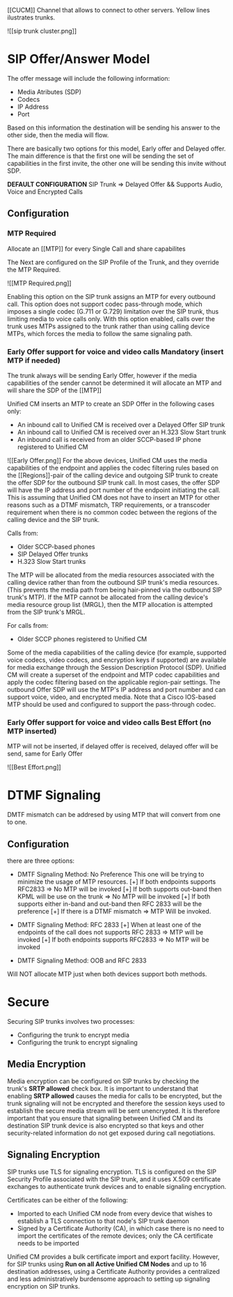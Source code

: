 [[CUCM]] Channel that allows to connect to other servers. Yellow lines ilustrates trunks.

![[sip trunk cluster.png]]

# SIP Offer/Answer Model

The offer message will include the following information: 

* Media Atributes (SDP)
* Codecs
* IP Address
* Port

Based on this information the destination will be sending his answer to the other side, then the media will flow.

There are basically two options for this model, Early offer and Delayed offer. The main difference is that the first one will be sending the set of capabilities in the first invite, the other one will be sending this invite without SDP.

**DEFAULT CONFIGURATION**
SIP Trunk ⇒ Delayed Offer && Supports Audio, Voice and Encrypted Calls

## Configuration

### MTP Required 

Allocate an [[MTP]] for every Single Call and share capabilites

The Next are configured on the SIP Profile of the Trunk, and they override the MTP Required.

![[MTP Required.png]]

Enabling this option on the SIP trunk assigns an MTP for every outbound call. This option does not support codec pass-through mode, which imposes a single codec (G.711 or G.729) limitation over the SIP trunk, thus limiting media to voice calls only. With this option enabled, calls over the trunk uses MTPs assigned to the trunk rather than using calling device MTPs, which forces the media to follow the same signaling path.

### Early Offer support for voice and video calls Mandatory (insert MTP if needed)

The trunk always will be sending Early Offer, however if the media capabilities of the sender cannot be determined it will allocate an MTP and will share the SDP of the [[MTP]]

Unified CM inserts an MTP to create an SDP Offer in the following cases only:

- An inbound call to Unified CM is received over a Delayed Offer SIP trunk
- An inbound call to Unified CM is received over an H.323 Slow Start trunk
- An inbound call is received from an older SCCP-based IP phone registered to Unified CM

![[Early Offer.png]]
For the above devices, Unified CM uses the media capabilities of the endpoint and applies the codec filtering rules based on the [[Regions]]-pair of the calling device and outgoing SIP trunk to create the offer SDP for the outbound SIP trunk call. In most cases, the offer SDP will have the IP address and port number of the endpoint initiating the call. This is assuming that Unified CM does not have to insert an MTP for other reasons such as a DTMF mismatch, TRP requirements, or a transcoder requirement when there is no common codec between the regions of the calling device and the SIP trunk.

Calls from: 

* Older SCCP-based phones
* SIP Delayed Offer trunks 
* H.323 Slow Start trunks 

The MTP will be allocated from the media resources associated with the calling device rather than from the outbound SIP trunk's media resources. (This prevents the media path from being hair-pinned via the outbound SIP trunk's MTP). If the MTP cannot be allocated from the calling device's media resource group list (MRGL), then the MTP allocation is attempted from the SIP trunk's MRGL.

For calls from:

* Older SCCP phones registered to Unified CM

Some of the media capabilities of the calling device (for example, supported voice codecs, video codecs, and encryption keys if supported) are available for media exchange through the Session Description Protocol (SDP). Unified CM will create a superset of the endpoint and MTP codec capabilities and apply the codec filtering based on the applicable region-pair settings. The outbound Offer SDP will use the MTP's IP address and port number and can support voice, video, and encrypted media. Note that a Cisco IOS-based MTP should be used and configured to support the pass-through codec.
### Early Offer support for voice and video calls Best Effort (no MTP inserted)

MTP will not be inserted, if delayed offer is received, delayed offer will be send, same for Early Offer

![[Best Effort.png]]

# DTMF Signaling

DMTF mismatch can be addresed by using MTP that will convert from one to one.

## Configuration

there are three options:

* DMTF Signaling Method: No Preference
This one will be trying to minimize the usage of MTP resources. 
[+] If both endpoints supports RFC2833 ⇒ No MTP will be invoked
[+] If both supports out-band then KPML will be use on the trunk ⇒ No MTP will be invoked
[+] If both supports either in-band and out-band then RFC 2833 will be the preference
[+] If there is a DTMF mismatch ⇒ MTP Will be invoked.

* DMTF Signaling Method: RFC 2833
[+] When at least one of the endpoints of the call does not supports RFC 2833 ⇒ MTP will be invoked
[+] If both endpoints supports RFC2833 ⇒ No MTP will be invoked

* DMTF Signaling Method: OOB and RFC 2833

Will NOT allocate MTP just when both devices support both methods.

# Secure

Securing SIP trunks involves two processes:

- Configuring the trunk to encrypt media
- Configuring the trunk to encrypt signaling

## Media Encryption

Media encryption can be configured on SIP trunks by checking the trunk's **SRTP allowed** check box. It is important to understand that enabling **SRTP allowed** causes the media for calls to be encrypted, but the trunk signaling will not be encrypted and therefore the session keys used to establish the secure media stream will be sent unencrypted. It is therefore important that you ensure that signaling between Unified CM and its destination SIP trunk device is also encrypted so that keys and other security-related information do not get exposed during call negotiations.

## Signaling Encryption

SIP trunks use TLS for signaling encryption. TLS is configured on the SIP Security Profile associated with the SIP trunk, and it uses X.509 certificate exchanges to authenticate trunk devices and to enable signaling encryption.

Certificates can be either of the following:

- Imported to each Unified CM node from every device that wishes to establish a TLS connection to that node's SIP trunk daemon
- Signed by a Certificate Authority (CA), in which case there is no need to import the certificates of the remote devices; only the CA certificate needs to be imported

Unified CM provides a bulk certificate import and export facility. However, for SIP trunks using **Run on all Active Unified CM Nodes** and up to 16 destination addresses, using a Certificate Authority provides a centralized and less administratively burdensome approach to setting up signaling encryption on SIP trunks.